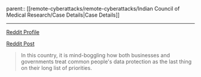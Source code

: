 parent:: [[remote-cyberattacks/remote-cyberattacks/Indian Council of Medical Research/Case Details|Case Details]]
***
[Reddit Profile](https://www.reddit.com/user/OverratedDataScience/)

[Reddit Post](https://www.reddit.com/r/bangalore/comments/17juy77/comment/k73lkih/)
>In this country, it is mind-boggling how both businesses and governments treat common people's data protection as the last thing on their long list of priorities.


